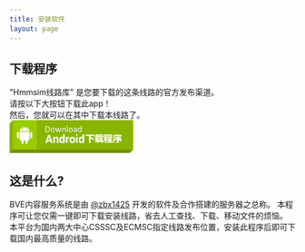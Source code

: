 ```yaml
---
title: 安装软件
layout: page
---
```


## 下载程序
"Hmmsim线路库" 是您要下载的这条线路的官方发布渠道。  
请按以下大按钮下载此app！  
然后，您就可以在其中下载本线路了。  
[![Android Download](/assets/images/btn_download_android.png)](https://hbb.zbx1425.cn:8953/build/bcs-apk)

## 这是什么?
BVE内容服务系统是由 [@zbx1425](https://github.com/zbx1425) 开发的软件及合作搭建的服务器之总称。
本程序可让您仅需一键即可下载安装线路，省去人工查找、下载、移动文件的烦恼。
本平台为国内两大中心CSSSC及ECMSC指定线路发布位置，安装此程序后即可下载国内最高质量的线路。
